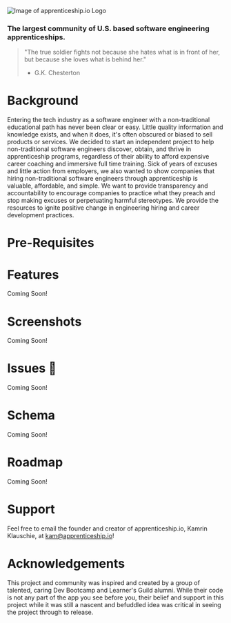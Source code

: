 ![Image of apprenticeship.io Logo](https://static.wixstatic.com/media/00d106_846fe32b3939437abdf4541284adac04~mv2.png/v1/fill/w_707,h_251,al_c,q_85,usm_0.66_1.00_0.01/3.webp)

### The largest community of U.S. based software engineering apprenticeships.

> "The true soldier fights not because she hates what is in front of her, but because she loves what is behind her."  
> - G.K. Chesterton

# Background
Entering the tech industry as a software engineer with a non-traditional educational path has never been clear or easy. Little quality information and knowledge exists, and when it does, it's often obscured or biased to sell products or services. We decided to start an independent project to help non-traditional software engineers discover, obtain, and thrive in apprenticeship programs, regardless of their ability to afford expensive career coaching and immersive full time training. Sick of years of excuses and little action from employers, we also wanted to show companies that hiring non-traditional software engineers through apprenticeship is valuable, affordable, and simple. We want to provide transparency and accountability to encourage companies to practice what they preach and stop making excuses or perpetuating harmful stereotypes. We provide the resources to ignite positive change in engineering hiring and career development practices.

# Pre-Requisites

# Features
Coming Soon!

# Screenshots
Coming Soon!

# Issues 🐛
Coming Soon!

# Schema
Coming Soon!

# Roadmap
Coming Soon! 

# Support
Feel free to email the founder and creator of apprenticeship.io, Kamrin Klauschie, at kam@apprenticeship.io!

# Acknowledgements 
This project and community was inspired and created by a group of talented, caring Dev Bootcamp and Learner's Guild alumni. While their code is not any part of the app you see before you, their belief and support in this project while it was still a nascent and befuddled idea was critical in seeing the project through to release. 
